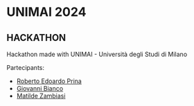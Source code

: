 # UNIMAI 2024
## HACKATHON

Hackathon made with UNIMAI - Università degli Studi di Milano



Partecipants:

- [Roberto Edoardo Prina](https://github.com/RobertoEdoardoPrina)
- [Giovanni Bianco](https://www.linkedin.com/in/giovani-bianco/)
- [Matilde Zambiasi](https://www.linkedin.com/in/matilde-zambiasi/)
